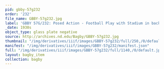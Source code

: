 ```yaml
---
pid: gbby-57g232
order: '232'
file_name: GBBY-57g232.jpg
label: 'GBBY 57G/232: Posed Action - Football Play with Stadium in background - c1930s'
_date: 1930s
object_type: glass plate negative
source: http://archives.nd.edu/Bagby/GBBY-57g232.jpg
thumbnail: "/img/derivatives/iiif/images/GBBY-57g232/full/250,/0/default.jpg"
manifest: "/img/derivatives/iiif/images/GBBY-57g232/manifest.json"
full: "/img/derivatives/iiif/images/GBBY-57g232/full/1140,/0/default.jpg"
layout: bagby_item
collection: bagby
---
```

